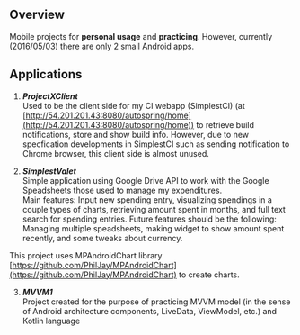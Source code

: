 ## Overview
Mobile projects for <strong>personal usage</strong> and <strong>practicing</strong>. However, currently (2016/05/03) there are only 2 small Android apps. 

## Applications
1. ***ProjectXClient***  
Used to be the client side for my CI webapp (SimplestCI) (at [http://54.201.201.43:8080/autospring/home](http://54.201.201.43:8080/autospring/home)) to retrieve build notifications, store and show build info. However, due to new specfication developments in SimplestCI such as sending notification to Chrome browser, this client side is almost unused. 

2. ***SimplestValet***  
Simple application using Google Drive API to work with the Google Speadsheets those used to manage my expenditures.  
 Main features: Input new spending entry, visualizing spendings in a couple types of charts, retrieving amount spent in months, and full text search for spending entries. Future features should be the following: Managing multiple speadsheets, making widget to show amount spent recently, and some tweaks about currency.  

 This project uses MPAndroidChart library [https://github.com/PhilJay/MPAndroidChart](https://github.com/PhilJay/MPAndroidChart) to create charts.

3. ***MVVM1***  
Project created for the purpose of practicing MVVM model (in the sense of Android architecture components, LiveData, ViewModel, etc.) and Kotlin language
